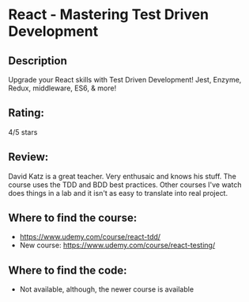 #  React - Mastering Test Driven Development 
## Description
Upgrade your React skills with Test Driven Development! Jest, Enzyme, Redux, middleware, ES6, & more! 

## Rating:
4/5 stars

## Review:
David Katz is a great teacher. Very enthusaic and knows his stuff. The course uses the TDD and BDD best practices. Other courses I've watch does things in a lab and it isn't as easy to translate into real project.

## Where to find the course:
- https://www.udemy.com/course/react-tdd/
- New course: https://www.udemy.com/course/react-testing/

## Where to find the code:
- Not available, although, the newer course is available
